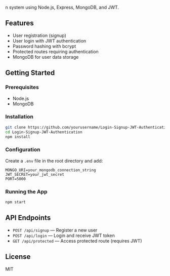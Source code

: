 n system using Node.js, Express, MongoDB, and JWT.

## Features

- User registration (signup)
- User login with JWT authentication
- Password hashing with bcrypt
- Protected routes requiring authentication
- MongoDB for user data storage

## Getting Started

### Prerequisites

- Node.js
- MongoDB

### Installation

```bash
git clone https://github.com/yourusername/Login-Signup-JWT-Authentication.git
cd Login-Signup-JWT-Authentication
npm install
```

### Configuration

Create a `.env` file in the root directory and add:

```
MONGO_URI=your_mongodb_connection_string
JWT_SECRET=your_jwt_secret
PORT=5000
```

### Running the App

```bash
npm start
```

## API Endpoints

- `POST /api/signup` — Register a new user
- `POST /api/login` — Login and receive JWT token
- `GET /api/protected` — Access protected route (requires JWT)

## License

MIT